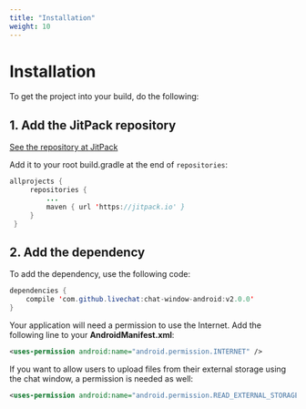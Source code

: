 ```yaml
---
title: "Installation"
weight: 10
---
```


# Installation

To get the project into your build, do the following:

## 1. Add the JitPack repository

[See the repository at JitPack](https://jitpack.io/#livechat/chat-window-android)

Add it to your root build.gradle at the end of ```repositories```:

```java
allprojects {
     repositories {
         ...
         maven { url 'https://jitpack.io' }
     }
 }
```

## 2. Add the dependency

To add the dependency, use the following code:

```java
dependencies {
    compile 'com.github.livechat:chat-window-android:v2.0.0'
}
```

Your application will need a permission to use the Internet. Add the following line to your **AndroidManifest.xml**:

```xml
<uses-permission android:name="android.permission.INTERNET" />
```

If you want to allow users to upload files from their external storage using the chat window, a permission is needed as well:

```xml
<uses-permission android:name="android.permission.READ_EXTERNAL_STORAGE" />
```
